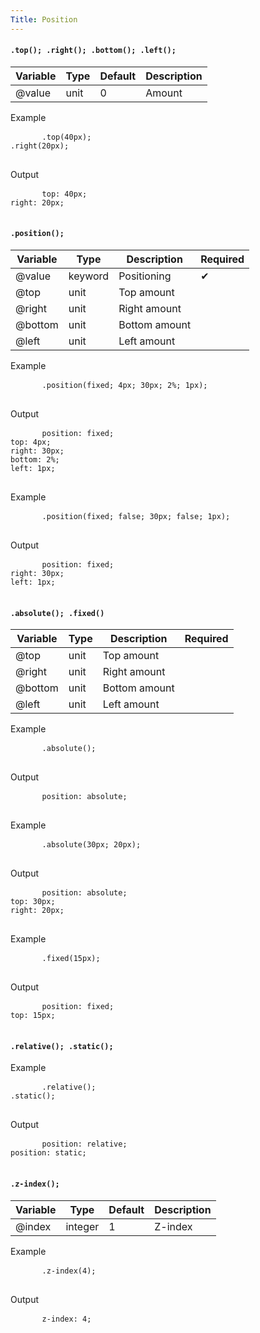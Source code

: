 ```yaml
---
Title: Position
---
```


#### `.top(); .right(); .bottom(); .left();`

<table class="doc-table">
  <thead>
    <tr>
      <th>Variable</th>
      <th>Type</th>
      <th>Default</th>
      <th>Description</th>
    </tr>
  </thead>
  <tbody>
    <tr>
      <td>@value</td>
      <td>unit</td>
      <td>0</td>
      <td>Amount</td>
    </tr>
  </tbody>
</table>

<div class="example-output">
  <div class="example-output__block">
    <div class="example-output__heading">Example</div>
    <pre class="language-less">
      <code>.top(40px);
.right(20px);</code>
    </pre>
  </div>
  <div class="example-output__block">
    <div class="example-output__heading">Output</div>
    <pre class="language-css">
      <code>top: 40px;
right: 20px;</code>
    </pre>
  </div>
</div>

#### `.position();`

<table class="doc-table">
  <thead>
    <tr>
      <th>Variable</th>
      <th>Type</th>
      <th>Description</th>
      <th>Required</th>
    </tr>
  </thead>
  <tbody>
    <tr>
      <td>@value</td>
      <td>keyword</td>
      <td>Positioning</td>
      <td>✔</td>
    </tr>
    <tr>
      <td>@top</td>
      <td>unit</td>
      <td>Top amount</td>
      <td></td>
    </tr>
    <tr>
      <td>@right</td>
      <td>unit</td>
      <td>Right amount</td>
      <td></td>
    </tr>
    <tr>
      <td>@bottom</td>
      <td>unit</td>
      <td>Bottom amount</td>
      <td></td>
    </tr>
    <tr>
      <td>@left</td>
      <td>unit</td>
      <td>Left amount</td>
      <td></td>
    </tr>
  </tbody>
</table>

<div class="example-output">
  <div class="example-output__block">
    <div class="example-output__heading">Example</div>
    <pre class="language-less">
      <code>.position(fixed; 4px; 30px; 2%; 1px);</code>
    </pre>
  </div>
  <div class="example-output__block">
    <div class="example-output__heading">Output</div>
    <pre class="language-css">
      <code>position: fixed;
top: 4px;
right: 30px;
bottom: 2%;
left: 1px;</code>
    </pre>
  </div>
  <div class="example-output__block">
    <div class="example-output__heading">Example</div>
    <pre class="language-less">
      <code>.position(fixed; false; 30px; false; 1px);</code>
    </pre>
  </div>
  <div class="example-output__block">
    <div class="example-output__heading">Output</div>
    <pre class="language-css">
      <code>position: fixed;
right: 30px;
left: 1px;</code>
    </pre>
  </div>
</div>

#### `.absolute(); .fixed()`

<table class="doc-table">
  <thead>
    <tr>
      <th>Variable</th>
      <th>Type</th>
      <th>Description</th>
      <th>Required</th>
    </tr>
  </thead>
  <tbody>
    <tr>
      <td>@top</td>
      <td>unit</td>
      <td>Top amount</td>
      <td></td>
    </tr>
    <tr>
      <td>@right</td>
      <td>unit</td>
      <td>Right amount</td>
      <td></td>
    </tr>
    <tr>
      <td>@bottom</td>
      <td>unit</td>
      <td>Bottom amount</td>
      <td></td>
    </tr>
    <tr>
      <td>@left</td>
      <td>unit</td>
      <td>Left amount</td>
      <td></td>
    </tr>
  </tbody>
</table>

<div class="example-output">
  <div class="example-output__block">
    <div class="example-output__heading">Example</div>
    <pre class="language-less">
      <code>.absolute();</code>
    </pre>
  </div>
  <div class="example-output__block">
    <div class="example-output__heading">Output</div>
    <pre class="language-css">
      <code>position: absolute;</code>
    </pre>
  </div>
  <div class="example-output__block">
    <div class="example-output__heading">Example</div>
    <pre class="language-less">
      <code>.absolute(30px; 20px);</code>
    </pre>
  </div>
  <div class="example-output__block">
    <div class="example-output__heading">Output</div>
    <pre class="language-css">
      <code>position: absolute;
top: 30px;
right: 20px;</code>
    </pre>
  </div>
  <div class="example-output__block">
    <div class="example-output__heading">Example</div>
    <pre class="language-less">
      <code>.fixed(15px);</code>
    </pre>
  </div>
  <div class="example-output__block">
    <div class="example-output__heading">Output</div>
    <pre class="language-css">
      <code>position: fixed;
top: 15px;</code>
    </pre>
  </div>
</div>

#### `.relative(); .static();`

<div class="example-output">
  <div class="example-output__block">
    <div class="example-output__heading">Example</div>
    <pre class="language-less">
      <code>.relative();
.static();</code>
    </pre>
  </div>
  <div class="example-output__block">
    <div class="example-output__heading">Output</div>
    <pre class="language-css">
      <code>position: relative;
position: static;</code>
    </pre>
  </div>
</div>

#### `.z-index();`

<table class="doc-table">
  <thead>
    <tr>
      <th>Variable</th>
      <th>Type</th>
      <th>Default</th>
      <th>Description</th>
    </tr>
  </thead>
  <tbody>
    <tr>
      <td>@index</td>
      <td>integer</td>
      <td>1</td>
      <td>Z-index</td>
    </tr>
  </tbody>
</table>

<div class="example-output">
  <div class="example-output__block">
    <div class="example-output__heading">Example</div>
    <pre class="language-less">
      <code>.z-index(4);</code>
    </pre>
  </div>
  <div class="example-output__block">
    <div class="example-output__heading">Output</div>
    <pre class="language-css">
      <code>z-index: 4;</code>
    </pre>
  </div>
</div>
